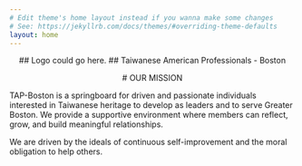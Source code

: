 ```yaml
---
# Edit theme's home layout instead if you wanna make some changes
# See: https://jekyllrb.com/docs/themes/#overriding-theme-defaults
layout: home
---
```

<p style="text-align: center;">
## Logo could go here.
## Taiwanese American Professionals - Boston

<p style="text-align: center;">
# OUR MISSION

TAP-Boston is a springboard for driven and passionate individuals interested in Taiwanese heritage to develop as leaders and to serve Greater Boston. We provide a supportive environment where members can reflect, grow, and build meaningful relationships.

We are driven by the ideals of continuous self-improvement and the moral obligation to help others.
